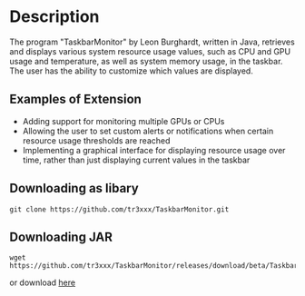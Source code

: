 # Description

The program "TaskbarMonitor" by Leon Burghardt, written in Java, retrieves and displays various system resource usage values, such as CPU and GPU usage and temperature, as well as system memory usage, in the taskbar. The user has the ability to customize which values are displayed.

## Examples of Extension

- Adding support for monitoring multiple GPUs or CPUs
- Allowing the user to set custom alerts or notifications when certain resource usage thresholds are reached
- Implementing a graphical interface for displaying resource usage over time, rather than just displaying current values in the taskbar

## Downloading as libary

```git
git clone https://github.com/tr3xxx/TaskbarMonitor.git
```

## Downloading JAR
```ubuntu
wget https://github.com/tr3xxx/TaskbarMonitor/releases/download/beta/TaskbarMonitor.jar
```
or download <a href="https://github.com/tr3xxx/TaskbarMonitor/releases/download/beta/TaskbarMonitor.jar">here</a>


